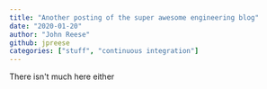 ```yaml
---
title: "Another posting of the super awesome engineering blog"
date: "2020-01-20"
author: "John Reese"
github: jpreese
categories: ["stuff", "continuous integration"]
---
```


There isn't much here either